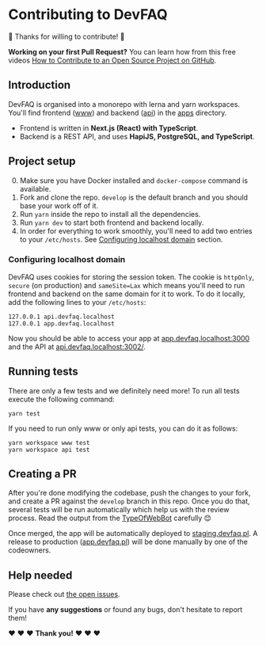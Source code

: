 # Contributing to DevFAQ

🎉 Thanks for willing to contribute! 🎉

**Working on your first Pull Request?** You can learn how from this free videos [How to Contribute to an Open Source Project on GitHub](https://egghead.io/courses/how-to-contribute-to-an-open-source-project-on-github).

## Introduction

DevFAQ is organised into a monorepo with lerna and yarn workspaces. You'll find frontend ([www](./apps/www)) and backend ([api](./apps/api)) in the [apps](./apps) directory.

- Frontend is written in **Next.js (React) with TypeScript**.
- Backend is a REST API, and uses **HapiJS, PostgreSQL, and TypeScript**.

## Project setup

0. Make sure you have Docker installed and `docker-compose` command is available.
1. Fork and clone the repo. `develop` is the default branch and you should base your work off of it.
2. Run `yarn` inside the repo to install all the dependencies.
3. Run `yarn dev` to start both frontend and backend locally.
4. In order for everything to work smoothly, you'll need to add two entries to your `/etc/hosts`. See [Configuring localhost domain](#configuring-localhost-domain) section.

### Configuring localhost domain

DevFAQ uses cookies for storing the session token. The cookie is `httpOnly`, `secure` (on production) and `sameSite=Lax` which means you'll need to run frontend and backend on the same domain for it to work. To do it locally, add the following lines to your `/etc/hosts`:

```
127.0.0.1 api.devfaq.localhost
127.0.0.1 app.devfaq.localhost
```

Now you should be able to access your app at [app.devfaq.localhost:3000](http://app.devfaq.localhost:3000) and the API at [api.devfaq.localhost:3002/](http://api.devfaq.localhost:3002/).

## Running tests

There are only a few tests and we definitely need more! To run all tests execute the following command:

```
yarn test
```

If you need to run only www or only api tests, you can do it as follows:

```
yarn workspace www test
yarn workspace api test
```

## Creating a PR

After you're done modifying the codebase, push the changes to your fork, and create a PR against the `develop` branch in this repo. Once you do that, several tests will be run automatically which help us with the review process. Read the output from the [TypeOfWebBot](https://github.com/TypeOfWebBot) carefully 😊

Once merged, the app will be automatically deployed to [staging.devfaq.pl](https://staging.devfaq.pl). A release to production ([app.devfaq.pl](https://app.devfaq.pl)) will be done manually by one of the codeowners.

## Help needed

Please check out [the open issues](https://github.com/typeofweb/devfaq/issues).

If you have **any suggestions** or found any bugs, don't hesitate to report them!

❤️ ❤️ ❤️ **Thank you!** ❤️ ❤️ ❤️
